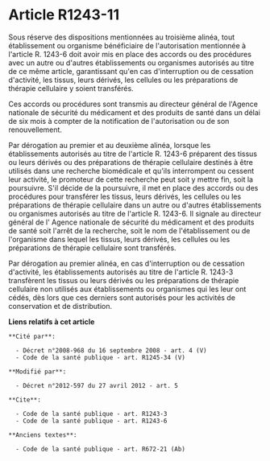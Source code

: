 # Article R1243-11

Sous réserve des dispositions mentionnées au troisième alinéa, tout établissement ou organisme bénéficiaire de l'autorisation
mentionnée à l'article R. 1243-6 doit avoir mis en place des accords ou des procédures avec un autre ou d'autres
établissements ou organismes autorisés au titre de ce même article, garantissant qu'en cas d'interruption ou de cessation
d'activité, les tissus, leurs dérivés, les cellules ou les préparations de thérapie cellulaire y soient transférés. 

Ces accords ou procédures sont transmis au directeur général de l'Agence nationale de sécurité du médicament et des produits
de santé dans un délai de six mois à compter de la notification de l'autorisation ou de son renouvellement. 

Par dérogation au premier et au deuxième alinéa, lorsque les établissements autorisés au titre de l'article R. 1243-6
préparent des tissus ou leurs dérivés ou des préparations de thérapie cellulaire destinés à être utilisés dans une recherche
biomédicale et qu'ils interrompent ou cessent leur activité, le promoteur de cette recherche peut soit y mettre fin, soit la
poursuivre. S'il décide de la poursuivre, il met en place des accords ou des procédures pour transférer les tissus, leurs
dérivés, les cellules ou les préparations de thérapie cellulaire dans un autre ou d'autres établissements ou organismes
autorisés au titre de l'article R. 1243-6. Il signale au directeur général de l'        Agence nationale de sécurité du
médicament et des produits de santé soit l'arrêt de la recherche, soit le nom de l'établissement ou de l'organisme dans
lequel les tissus, leurs dérivés, les cellules ou les préparations de thérapie cellulaire sont transférés. 

Par dérogation au premier alinéa, en cas d'interruption ou de cessation d'activité, les établissements autorisés au titre de
l'article R. 1243-3 transfèrent les tissus ou leurs dérivés ou les préparations de thérapie cellulaire non utilisés aux
établissements ou organismes qui les leur ont cédés, dès lors que ces derniers sont autorisés pour les activités de
conservation et de distribution.

**Liens relatifs à cet article**

	**Cité par**:

	  - Décret n°2008-968 du 16 septembre 2008 - art. 4 (V)
	  - Code de la santé publique - art. R1245-34 (V)

	**Modifié par**:

	  - Décret n°2012-597 du 27 avril 2012 - art. 5

	**Cite**:

	  - Code de la santé publique - art. R1243-3
	  - Code de la santé publique - art. R1243-6

	**Anciens textes**:

	  - Code de la santé publique - art. R672-21 (Ab)
